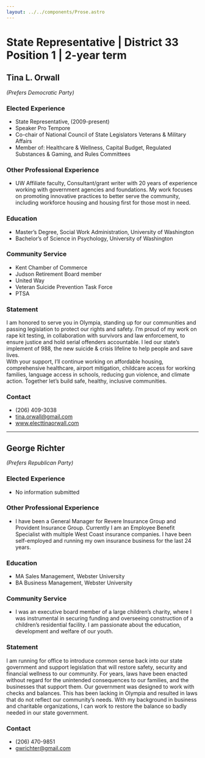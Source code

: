 ```yaml
---
layout: ../../components/Prose.astro
---
```


# State Representative | District 33 Position 1 | 2-year term

## Tina L. Orwall  
*(Prefers Democratic Party)*  

### Elected Experience  
- State Representative, (2009-present)  
- Speaker Pro Tempore  
- Co-chair of National Council of State Legislators Veterans & Military Affairs  
- Member of: Healthcare & Wellness, Capital Budget, Regulated Substances & Gaming, and Rules Committees  

### Other Professional Experience  
- UW Affiliate faculty, Consultant/grant writer with 20 years of experience working with government agencies and foundations. My work focuses on promoting innovative practices to better serve the community, including workforce housing and housing first for those most in need.  

### Education  
- Master’s Degree, Social Work Administration, University of Washington  
- Bachelor’s of Science in Psychology, University of Washington  

### Community Service  
- Kent Chamber of Commerce  
- Judson Retirement Board member  
- United Way  
- Veteran Suicide Prevention Task Force  
- PTSA  

### Statement  
I am honored to serve you in Olympia, standing up for our communities and passing legislation to protect our rights and safety. I’m proud of my work on rape kit testing, in collaboration with survivors and law enforcement, to ensure justice and hold serial offenders accountable. I led our state’s implement of 988, the new suicide & crisis lifeline to help people and save lives.  
With your support, I’ll continue working on affordable housing, comprehensive healthcare, airport mitigation, childcare access for working families, language access in schools, reducing gun violence, and climate action. Together let’s build safe, healthy, inclusive communities.  

### Contact  
- (206) 409-3038  
- tina.orwall@gmail.com  
- www.electtinaorwall.com  

---  

## George Richter  
*(Prefers Republican Party)*  

### Elected Experience  
- No information submitted  

### Other Professional Experience  
- I have been a General Manager for Revere Insurance Group and Provident Insurance Group. Currently I am an Employee Benefit Specialist with multiple West Coast insurance companies. I have been self-employed and running my own insurance business for the last 24 years.  

### Education  
- MA Sales Management, Webster University  
- BA Business Management, Webster University  

### Community Service  
- I was an executive board member of a large children’s charity, where I was instrumental in securing funding and overseeing construction of a children’s residential facility. I am passionate about the education, development and welfare of our youth.  

### Statement  
I am running for office to introduce common sense back into our state government and support legislation that will restore safety, security and financial wellness to our community. For years, laws have been enacted without regard for the unintended consequences to our families, and the businesses that support them. Our government was designed to work with checks and balances. This has been lacking in Olympia and resulted in laws that do not reflect our community’s needs. With my background in business and charitable organizations, I can work to restore the balance so badly needed in our state government.  

### Contact  
- (206) 470-9851  
- gwrichter@gmail.com  


